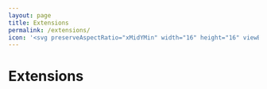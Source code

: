 ```yaml
---
layout: page
title: Extensions
permalink: /extensions/
icon: '<svg preserveAspectRatio="xMidYMin" width="16" height="16" viewBox="0 0 24 24" fill="currentColor" style="--size:16px;--rotate:0deg" aria-hidden="true" class="css-492dz9"> <path fill-rule="evenodd" clip-rule="evenodd" d="M6.75012 4.50037C6.75012 2.70544 8.2052 1.25037 10.0001 1.25037C11.795 1.25037 13.2501 2.70544 13.2501 4.50037V5.25037H13.5268C14.2031 5.25036 14.7486 5.25036 15.1926 5.28065C15.6492 5.3118 16.0529 5.37747 16.4352 5.53582C17.354 5.91642 18.0841 6.64645 18.4647 7.5653C18.623 7.94758 18.6887 8.35129 18.7198 8.80785C18.7385 9.08124 18.7457 9.39314 18.7484 9.75037H19.5001C21.295 9.75037 22.7501 11.2054 22.7501 13.0004C22.7501 14.7953 21.295 16.2504 19.5001 16.2504H18.7501V17.2325C18.7501 18.0453 18.7501 18.7009 18.7068 19.2318C18.6621 19.7785 18.5677 20.2586 18.3414 20.7028C17.9819 21.4084 17.4082 21.9821 16.7026 22.3416C16.2584 22.568 15.7782 22.6623 15.2316 22.707C14.7007 22.7504 14.0451 22.7504 13.2322 22.7504H12.5001C12.0859 22.7504 11.7501 22.4146 11.7501 22.0004V20.2504C11.7501 19.4219 11.0785 18.7504 10.2501 18.7504C9.42169 18.7504 8.75012 19.4219 8.75012 20.2504V22.0004C8.75012 22.4146 8.41434 22.7504 8.00012 22.7504H6.768C5.95517 22.7504 5.29956 22.7504 4.76865 22.707C4.22202 22.6623 3.74188 22.568 3.29766 22.3416C2.59205 21.9821 2.01837 21.4084 1.65885 20.7028C1.43251 20.2586 1.33815 19.7785 1.29349 19.2318C1.25011 18.7009 1.25011 18.0453 1.25012 17.2325L1.25012 15.5004C1.25012 15.0862 1.58591 14.7504 2.00012 14.7504H3.50012C4.46662 14.7504 5.25012 13.9669 5.25012 13.0004C5.25012 12.0339 4.46662 11.2504 3.50012 11.2504H2.00012C1.58591 11.2504 1.25012 10.9146 1.25012 10.5004L1.25012 10.4737C1.25012 9.79741 1.25011 9.25185 1.28041 8.80785C1.31156 8.35129 1.37723 7.94758 1.53557 7.5653C1.91618 6.64645 2.6462 5.91642 3.56506 5.53582C3.94733 5.37747 4.35105 5.3118 4.8076 5.28065C5.25161 5.25036 5.79716 5.25036 6.47348 5.25037H6.75012V4.50037ZM10.0001 2.75037C9.03362 2.75037 8.25012 3.53387 8.25012 4.50037V6.00037C8.25012 6.41458 7.91434 6.75037 7.50012 6.75037H6.50012C5.79095 6.75037 5.29663 6.75077 4.90971 6.77717C4.52952 6.80311 4.30812 6.85162 4.13908 6.92164C3.58777 7.15 3.14975 7.58801 2.92139 8.13933C2.85138 8.30837 2.80287 8.52977 2.77693 8.90995C2.76101 9.14321 2.75454 9.4155 2.75192 9.75037H3.50012C5.29505 9.75037 6.75012 11.2054 6.75012 13.0004C6.75012 14.7953 5.29505 16.2504 3.50012 16.2504H2.75012V17.2004C2.75012 18.0528 2.75071 18.6471 2.7885 19.1097C2.82559 19.5636 2.89472 19.8243 2.99536 20.0218C3.21107 20.4452 3.55528 20.7894 3.97864 21.0051C4.17616 21.1058 4.43693 21.1749 4.8908 21.212C5.35343 21.2498 5.94767 21.2504 6.80012 21.2504H7.25012V20.2504C7.25012 18.5935 8.59327 17.2504 10.2501 17.2504C11.907 17.2504 13.2501 18.5935 13.2501 20.2504V21.2504C14.0759 21.2503 14.6559 21.249 15.1094 21.212C15.5633 21.1749 15.8241 21.1058 16.0216 21.0051C16.445 20.7894 16.7892 20.4452 17.0049 20.0218C17.1055 19.8243 17.1747 19.5636 17.2117 19.1097C17.2495 18.6471 17.2501 18.0528 17.2501 17.2004V15.5004C17.2501 15.0862 17.5859 14.7504 18.0001 14.7504H19.5001C20.4666 14.7504 21.2501 13.9669 21.2501 13.0004C21.2501 12.0339 20.4666 11.2504 19.5001 11.2504H18.0001C17.5859 11.2504 17.2501 10.9146 17.2501 10.5004C17.2501 9.79119 17.2497 9.29687 17.2233 8.90995C17.1974 8.52977 17.1489 8.30837 17.0788 8.13933C16.8505 7.58801 16.4125 7.15 15.8612 6.92164C15.6921 6.85162 15.4707 6.80311 15.0905 6.77717C14.7036 6.75077 14.2093 6.75037 13.5001 6.75037H12.5001C12.0859 6.75037 11.7501 6.41458 11.7501 6.00037V4.50037C11.7501 3.53387 10.9666 2.75037 10.0001 2.75037Z"> </path> </svg>'
---
```


# Extensions